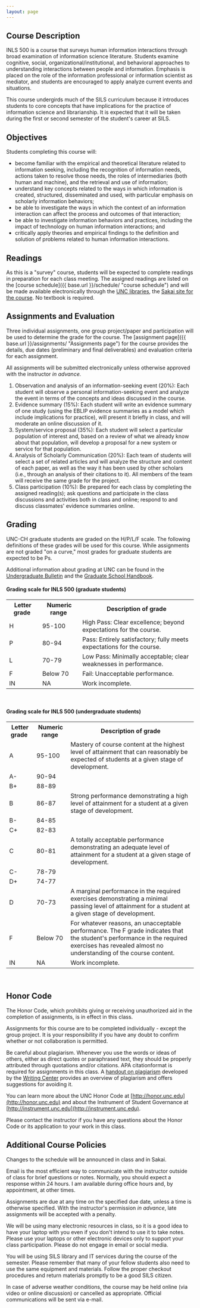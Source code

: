 ```yaml
---
layout: page
---
```


Course Description
------------------

INLS 500 is a course that surveys human information interactions through broad examination of information science literature. 
Students examine cognitive, social, organizational/institutional, and behavioral approaches to understanding interactions between people and information.
Emphasis is placed on the role of the information professional or information scientist as mediator, and students are encouraged to apply analyze current events and situations.

This course undergirds much of the SILS curriculum because it introduces students to core concepts that have implications for the practice of information science and librarianship. 
It is expected that it will be taken during the first or second semester of the student's career at SILS.

Objectives
----------

Students completing this course will:

-   become familiar with the empirical and theoretical literature 
    related to information seeking, including the recognition of
    information needs, actions taken to resolve those needs, the roles
    of intermediaries (both human and machine), and the retrieval and
    use of information;
-   understand key concepts related to the ways in which information is
    created, structured, disseminated and used, with particular emphasis
    on scholarly information behaviors;
-   be able to investigate the ways in which the context of an
    information interaction can affect the process and outcomes of that
    interaction;
-   be able to investigate information behaviors and practices,
    including the impact of technology on human information
    interactions; and
-   critically apply theories and empirical findings to the definition
    and solution of problems related to human information interactions.

Readings
--------

As this is a "survey" course, students will be expected to complete readings in preparation for each class meeting. 
The assigned readings are listed on the [course schedule]({{ base.url }}/schedule/ "course schedule") and will be made available electronically through the [UNC libraries](http://library.unc.edu "library website"), the [Sakai site for the course](https://sakai.unc.edu/portal/site/inls500-001-fa2015 "Sakai INLS 500-001 Fall 2015"). 
No textbook is required.

Assignments and Evaluation
--------------------------

Three individual assignments, one group project/paper and participation will be used to determine the grade for the course. The [assignment page]({{ base.url }}/assignments/ "Assignments page") for the course provides the details, due dates (preliminary and final deliverables) and evaluation criteria for each assignment. 

All assignments will be submitted electronically unless otherwise approved with the instructor *in advance.*

1.  Observation and analysis of an information-seeking event (20%): Each
    student will observe a personal information-seeking event
    and analyze the event in terms of the concepts and ideas discussed
    in the course.
2.  Evidence summary (15%): Each student will write an evidence summary
    of one study (using the EBLIP evidence summaries as a model which
    include implications for practice), will present it briefly in
    class, and will moderate an online discussion of it.
3.  System/service proposal (35%): Each student will select a particular
    population of interest and, based on a review of what we already
    know about that population, will develop a proposal for a new system
    or service for that population.
4.  Analysis of Scholarly Communication (20%): Each team of students
    will select a set of related articles and will analyze the structure
    and content of each paper, as well as the way it has been used by
    other scholars (i.e., through an analysis of their citations to it).
    All members of the team will receive the same grade for the project.
5.  Class participation (10%): Be prepared for each class by completing
    the assigned reading(s); ask questions and participate in the class
    discussions and activities both in class and online; respond to and
    discuss classmates' evidence summaries online.

Grading
-------

UNC-CH graduate students are graded on the H/P/L/F scale. The following definitions of these grades will be used for this course. While assignments are not graded "on a curve," most grades for graduate students are expected to be Ps.

Additional information about grading at UNC can be found in the [Undergraduate Bulletin](http://www.unc.edu/ugradbulletin/procedures1.html#grading "grading section of the Undergraduate Bulletin") and the [Graduate School Handbook](http://handbook.unc.edu/grading.html "grading section of the Graduate School Handbook").

#### Grading scale for INLS 500 (graduate students)

<table class="grades">
  <!--<caption>Grading scale for INLS 500 (graduate students)</caption>-->
  <tr>
    <th>Letter grade&nbsp;</th>
    <th>Numeric range&nbsp;</th>
    <th class="description">Description of grade</th>
  </tr>  
  <tr>
    <td>H</td>
    <td>95-100</td>
    <td>High Pass: Clear excellence; beyond expectations for the course. </td>
  </tr>
  <tr>
    <td>P</td>
    <td>80-94</td>
    <td>Pass: Entirely satisfactory; fully meets expectations for the course.</td>
  </tr>
  <tr>
    <td>L</td>
    <td>70-79</td>
    <td>Low Pass: Minimally acceptable; clear weaknesses in performance.</td>
  </tr>
  <tr>
    <td>F</td>
    <td>Below 70</td>
    <td>Fail: Unacceptable performance.</td>
  </tr>
  <tr>
    <td>IN</td>
    <td>NA</td>
    <td>Work incomplete.</td>
  </tr>
</table>
<br/>

#### Grading scale for INLS 500 (undergraduate students) 

<table class="undergrad">
  <!--<caption>Grading scale for INLS 500 (undergraduate students)</caption>-->
  <tr>
    <th scope="col">Letter grade&nbsp;</th>
    <th scope="col">Numeric range&nbsp;</th>
    <th scope="col" class="description">Description of grade</th>
  </tr>
  <tr>
    <td>A</td>
    <td>95-100</td>
    <td>Mastery of course content at the highest level of attainment that can reasonably be expected of students at a     given stage of development.</td>
  </tr>
  <tr>
    <td>A-</td>
    <td>90-94</td>
    <td>&nbsp;</td>
  </tr>
  <tr>
    <td>B+</td>
    <td>88-89</td>
    <td>&nbsp;</td>
  </tr>
  <tr>
    <td>B</td>
    <td>86-87</td>
    <td>Strong performance demonstrating a high level of attainment for a student at a given stage of development.</td>
  </tr>
  <tr>
    <td>B-</td>
    <td>84-85</td>
    <td>&nbsp;</td>
  </tr>
  <tr>
    <td>C+</td>
    <td>82-83</td>
    <td>&nbsp;</td>
  </tr>
  <tr>
    <td>C</td>
    <td>80-81</td>
    <td>A totally acceptable performance demonstrating an adequate level of attainment for a student at a given stage of development. </td>
  </tr>
  <tr>
    <td>C-</td>
    <td>78-79</td>
    <td>&nbsp;</td>
  </tr>
  <tr>
    <td>D+</td>
    <td>74-77</td>
    <td>&nbsp;</td>
  </tr>
  <tr>
    <td>D</td>
    <td>70-73</td>
    <td>A marginal performance in the required exercises demonstrating a minimal passing level of attainment for a student at a given stage of development. </td>
  </tr>
  <tr>
    <td>F</td>
    <td>Below 70</td>
    <td>For whatever reasons, an unacceptable performance. The F grade indicates that the student's performance in the required exercises has revealed almost no understanding of the course content. </td>
  </tr>
  <tr>
    <td>IN</td>
    <td>NA</td>
    <td>Work incomplete.</td>
  </tr>
</table>
<br/>

Honor Code
----------

The Honor Code, which prohibits giving or receiving unauthorized aid in the completion of assignments, is in effect in this class.

Assignments for this course are to be completed individually - except the group project. It is your responsibility if you have any doubt to confirm whether or not collaboration is permitted.

Be careful about plagiarism. Whenever you use the words or ideas of others, either as direct quotes or paraphrased text, they should be properly attributed through quotations and/or citations. APA citationformat is required for assignments in this class. 
A [handout on plagiarism](http://writingcenter.unc.edu/handouts/plagiarism/ "UNC Writing center handout on plagiarism") developed by the [Writing Center](http://writingcenter.unc.edu "UNC Writing Center") provides an overview of plagiarism and offers suggestions for avoiding it.

You can learn more about the UNC Honor Code at [http://honor.unc.edu](http://honor.unc.edu) and about the Instrument of Student Governance at [http://instrument.unc.edu](http://instrument.unc.edu).

Please contact the instructor if you have any questions about the Honor Code or its application to your work in this class.

Additional Course Policies
--------------------------

Changes to the schedule will be announced in class and in Sakai.

Email is the most efficient way to communicate with the instructor outside of class for brief questions or notes. 
Normally, you should expect a response within 24 hours. 
I am available during office hours and, by appointment, at other times.

Assignments are due at any time on the specified due date, unless a time is otherwise specified. 
With the instructor's permission *in advance*, late assignments will be accepted with a penalty.

We will be using many electronic resources in class, so it is a good idea to have your laptop with you even if you don't intend to use it to take notes. 
Please use your laptops or other electronic devices only to support your class participation.
Please do not engage in email or social media.

You will be using SILS library and IT services during the course of the
semester. Please remember that many of your fellow students also need to
use the same equipment and materials. Follow the proper checkout
procedures and return materials promptly to be a good SILS citizen.

In case of adverse weather conditions, the course may be held online
(via video or online discussion) or cancelled as appropriate. Official
communications will be sent via e-mail.